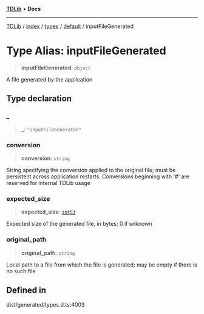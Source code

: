 [**TDLib**](../../../../../../README.md) • **Docs**

***

[TDLib](../../../../../../modules.md) / [index](../../../../../README.md) / [types](../../../README.md) / [default](../README.md) / inputFileGenerated

# Type Alias: inputFileGenerated

> **inputFileGenerated**: `object`

A file generated by the application

## Type declaration

### \_

> **\_**: `"inputFileGenerated"`

### conversion

> **conversion**: `string`

String specifying the conversion applied to the original file; must be persistent across application restarts. Conversions beginning with '#' are reserved for internal TDLib usage

### expected\_size

> **expected\_size**: [`int53`](int53.md)

Expected size of the generated file, in bytes; 0 if unknown

### original\_path

> **original\_path**: `string`

Local path to a file from which the file is generated; may be empty if there is no such file

## Defined in

dist/generated/types.d.ts:4003
